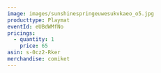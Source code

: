 ```yaml
---
image: images/sunshinespringeuwesukvkaeo_o5.jpg
producttype: Playmat
eventId: eUBdWMfNo
pricings:
  - quantity: 1
    price: 65
asin: s-0cz2-Rker
merchandise: comiket
---
```

